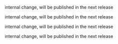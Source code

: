 internal change, will be published in the next release

internal change, will be published in the next release

internal change, will be published in the next release

internal change, will be published in the next release

